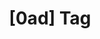 ---
article_id: 0
description: List of articles under [0ad] tag.
image: http://huntingbears.com.ve/static/img/site/mstile-310x310.png
layout: tag
slug: 0ad
title: '[0ad] Tag'
---